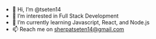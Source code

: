- 👋 Hi, I’m @tseten14
- 👀 I’m interested in Full Stack Development
- 🌱 I’m currently learning Javascript, React, and Node.js
- 📫 Reach me on sherpatseten14@gmail.com

<!---
tseten14/tseten14 is a ✨ special ✨ repository because its `README.md` (this file) appears on your GitHub profile.
You can click the Preview link to take a look at your changes.
--->
